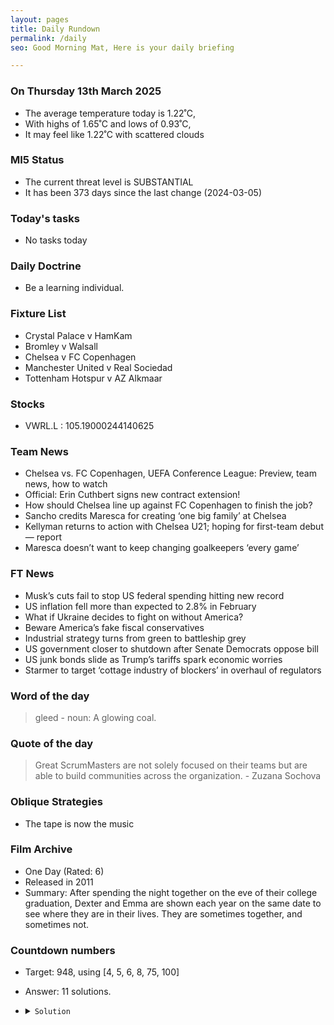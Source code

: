 ```yaml
---
layout: pages
title: Daily Rundown
permalink: /daily
seo: Good Morning Mat, Here is your daily briefing

---
```


<!-- weather_marker starts -->
### On Thursday 13th March 2025

- The average temperature today is 1.22˚C,
- With highs of 1.65˚C and lows of 0.93˚C,
- It may feel like 1.22˚C with scattered clouds

<!-- weather_marker ends -->

### MI5 Status
<!-- threat_marker starts -->
- The current threat level is <span class="highlighter">SUBSTANTIAL</span>
- It has been 373 days since the last change (2024-03-05)

<!-- threat_marker ends -->

### Today's tasks
<!-- task_marker starts -->
- No tasks today
<!-- task_marker ends -->

### Daily Doctrine
<!-- doctrine_marker starts -->
- Be a learning individual.
<!-- doctrine_marker ends -->

### Fixture List

<!-- fixture_marker starts -->
- Crystal Palace v HamKam
- Bromley v Walsall
- Chelsea v FC Copenhagen
- Manchester United v Real Sociedad
- Tottenham Hotspur v AZ Alkmaar
<!-- fixture_marker ends -->


### Stocks

<!-- stocks_marker starts -->

- VWRL.L : 105.19000244140625 

<!-- stocks_marker ends -->


### Team News
<!-- news_marker starts -->

 - Chelsea vs. FC Copenhagen, UEFA Conference League: Preview, team news, how to watch
 - Official: Erin Cuthbert signs new contract extension!
 - How should Chelsea line up against FC Copenhagen to finish the job?
 - Sancho credits Maresca for creating ‘one big family’ at Chelsea
 - Kellyman returns to action with Chelsea U21; hoping for first-team debut — report
 - Maresca doesn’t want to keep changing goalkeepers ‘every game’

<!-- news_marker ends -->

### FT News

<!-- ftnews_marker starts -->

 - Musk’s cuts fail to stop US federal spending hitting new record
 - US inflation fell more than expected to 2.8% in February
 - What if Ukraine decides to fight on without America?
 - Beware America’s fake fiscal conservatives
 - Industrial strategy turns from green to battleship grey
 - US government closer to shutdown after Senate Democrats oppose bill
 - US junk bonds slide as Trump’s tariffs spark economic worries
 - Starmer to target ‘cottage industry of blockers’ in overhaul of regulators

<!-- ftnews_marker ends -->

### Word of the day

<!-- word_marker starts -->

 > gleed - noun: A glowing coal.

<!-- word_marker ends -->


### Quote of the day
<!-- quote_marker starts -->

> Great ScrumMasters are not solely focused on their teams but are able to build communities across the organization. - Zuzana Sochova

<!-- quote_marker ends -->

### Oblique Strategies
<!-- eno_marker starts -->
- The tape is now the music

<!-- eno_marker ends -->

### Film Archive

<!-- film_marker starts -->
- One Day (Rated: 6)
- Released in 2011
- Summary: After spending the night together on the eve of their college graduation, Dexter and Emma are shown each year on the same date to see where they are in their lives. They are sometimes together, and sometimes not.
<!-- film_marker ends -->

### Countdown numbers
<!-- game_marker starts -->

- Target: 948, using [4, 5, 6, 8, 75, 100]
- Answer: 11 solutions.

- <details><summary><code>Solution</code></summary>

  Solution: ( 100 + 75 - 8 - 5 - 4 ) x 6

   </details>

<!-- game_marker ends -->
